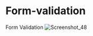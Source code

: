 # Form-validation
Form Validation
![Screenshot_48](https://user-images.githubusercontent.com/96446413/197367077-9d596f49-c7f4-4460-88fa-80b5f12511e5.jpg)
